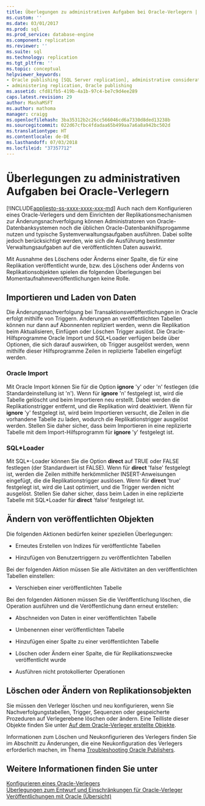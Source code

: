 ```yaml
---
title: Überlegungen zu administrativen Aufgaben bei Oracle-Verlegern | Microsoft-Dokumentation
ms.custom: ''
ms.date: 03/01/2017
ms.prod: sql
ms.prod_service: database-engine
ms.component: replication
ms.reviewer: ''
ms.suite: sql
ms.technology: replication
ms.tgt_pltfrm: ''
ms.topic: conceptual
helpviewer_keywords:
- Oracle publishing [SQL Server replication], administrative considerations
- administering replication, Oracle publishing
ms.assetid: cfd81fb5-419b-4a1b-97c4-be7c9d4ee289
caps.latest.revision: 29
author: MashaMSFT
ms.author: mathoma
manager: craigg
ms.openlocfilehash: 3ba35312b2c26cc566046cd6a7330d8ded13238b
ms.sourcegitcommit: 022d67cfbc4fdadaa65b499aa7a6a8a942bc502d
ms.translationtype: HT
ms.contentlocale: de-DE
ms.lasthandoff: 07/03/2018
ms.locfileid: "37357712"
---
```

# <a name="administrative-considerations-for-oracle-publishers"></a>Überlegungen zu administrativen Aufgaben bei Oracle-Verlegern
[!INCLUDE[appliesto-ss-xxxx-xxxx-xxx-md](../../../includes/appliesto-ss-xxxx-xxxx-xxx-md.md)]
  Auch nach dem Konfigurieren eines Oracle-Verlegers und dem Einrichten der Replikationsmechanismen zur Änderungsnachverfolgung können Administratoren von Oracle-Datenbanksystemen noch die üblichen Oracle-Datenbankhilfsprogamme nutzen und typische Systemverwaltungsaufgaben ausführen. Dabei sollte jedoch berücksichtigt werden, wie sich die Ausführung bestimmter Verwaltungsaufgaben auf die veröffentlichten Daten auswirkt.  
  
 Mit Ausnahme des Löschens oder Änderns einer Spalte, die für eine Replikation veröffentlicht wurde, bzw. des Löschens oder Änderns von Replikationsobjekten spielen die folgenden Überlegungen bei Momentaufnahmeveröffentlichungen keine Rolle.  
  
## <a name="importing-and-loading-data"></a>Importieren und Laden von Daten  
 Die Änderungsnachverfolgung bei Transaktionsveröffentlichungen in Oracle erfolgt mithilfe von Triggern. Änderungen an veröffentlichten Tabellen können nur dann auf Abonnenten repliziert werden, wenn die Replikation beim Aktualisieren, Einfügen oder Löschen Trigger auslöst. Die Oracle-Hilfsprogramme Oracle Import und SQL*Loader verfügen beide über Optionen, die sich darauf auswirken, ob Trigger ausgelöst werden, wenn mithilfe dieser Hilfsprogramme Zeilen in replizierte Tabellen eingefügt werden.  
  
### <a name="oracle-import"></a>Oracle Import  
 Mit Oracle Import können Sie für die Option **ignore** 'y' oder 'n' festlegen (die Standardeinstellung ist 'n'). Wenn für **ignore** 'n' festgelegt ist, wird die Tabelle gelöscht und beim Importieren neu erstellt. Dabei werden die Replikationstrigger entfernt, und die Replikation wird deaktiviert. Wenn für **ignore** 'y' festgelegt ist, wird beim Importieren versucht, die Zeilen in die vorhandene Tabelle zu laden, wodurch die Replikationstrigger ausgelöst werden. Stellen Sie daher sicher, dass beim Importieren in eine replizierte Tabelle mit dem Import-Hilfsprogramm für **ignore** 'y' festgelegt ist.  
  
### <a name="sqlloader"></a>SQL*Loader  
 Mit SQL\*-Loader können Sie die Option **direct** auf TRUE oder FALSE festlegen (der Standardwert ist FALSE). Wenn für **direct** 'false' festgelegt ist, werden die Zeilen mithilfe herkömmlicher INSERT-Anweisungen eingefügt, die die Replikationstrigger auslösen. Wenn für **direct** 'true' festgelegt ist, wird die Last optimiert, und die Trigger werden nicht ausgelöst. Stellen Sie daher sicher, dass beim Laden in eine replizierte Tabelle mit SQL*Loader für **direct** 'false' festgelegt ist.  
  
## <a name="making-changes-to-published-objects"></a>Ändern von veröffentlichten Objekten  
 Die folgenden Aktionen bedürfen keiner speziellen Überlegungen:  
  
-   Erneutes Erstellen von Indizes für veröffentlichte Tabellen  
  
-   Hinzufügen von Benutzertriggern zu veröffentlichten Tabellen  
  
 Bei der folgenden Aktion müssen Sie alle Aktivitäten an den veröffentlichten Tabellen einstellen:  
  
-   Verschieben einer veröffentlichten Tabelle  
  
 Bei den folgenden Aktionen müssen Sie die Veröffentlichung löschen, die Operation ausführen und die Veröffentlichung dann erneut erstellen:  
  
-   Abschneiden von Daten in einer veröffentlichten Tabelle  
  
-   Umbenennen einer veröffentlichten Tabelle  
  
-   Hinzufügen einer Spalte zu einer veröffentlichten Tabelle  
  
-   Löschen oder Ändern einer Spalte, die für Replikationszwecke veröffentlicht wurde  
  
-   Ausführen nicht protokollierter Operationen  
  
## <a name="dropping-or-modifying-replication-objects"></a>Löschen oder Ändern von Replikationsobjekten  
 Sie müssen den Verleger löschen und neu konfigurieren, wenn Sie Nachverfolgungstabellen, Trigger, Sequenzen oder gespeicherte Prozeduren auf Verlegerebene löschen oder ändern. Eine Teilliste dieser Objekte finden Sie unter [Auf dem Oracle-Verleger erstellte Objekte](../../../relational-databases/replication/non-sql/objects-created-on-the-oracle-publisher.md).  
  
 Informationen zum Löschen und Neukonfigurieren des Verlegers finden Sie im Abschnitt zu Änderungen, die eine Neukonfiguration des Verlegers erforderlich machen, im Thema [Troubleshooting Oracle Publishers](../../../relational-databases/replication/non-sql/troubleshooting-oracle-publishers.md).  
  
## <a name="see-also"></a>Weitere Informationen finden Sie unter  
 [Konfigurieren eines Oracle-Verlegers](../../../relational-databases/replication/non-sql/configure-an-oracle-publisher.md)   
 [Überlegungen zum Entwurf und Einschränkungen für Oracle-Verleger](../../../relational-databases/replication/non-sql/design-considerations-and-limitations-for-oracle-publishers.md)   
 [Veröffentlichungen mit Oracle (Übersicht)](../../../relational-databases/replication/non-sql/oracle-publishing-overview.md)  
  
  

